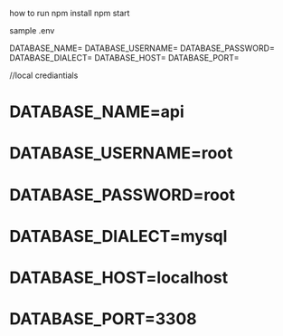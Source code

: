 how to run 
npm install
npm start


sample .env

DATABASE_NAME=
DATABASE_USERNAME=
DATABASE_PASSWORD= 
DATABASE_DIALECT=
DATABASE_HOST=
DATABASE_PORT= 




//local crediantials
# DATABASE_NAME=api
# DATABASE_USERNAME=root
# DATABASE_PASSWORD=root
# DATABASE_DIALECT=mysql
# DATABASE_HOST=localhost
# DATABASE_PORT=3308
